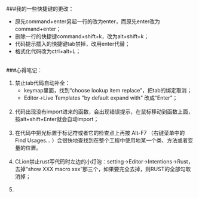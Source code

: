 ###我的一些快捷键的更改：
- 原先command+enter另起一行的改为enter，而原先enter改为command+enter；
- 删除一行的快捷键command+shift+k，改为alt+shift+k；
- 代码提示插入的快捷键tab禁掉，改用enter代替；
- 格式化代码改为ctrl+alt+L；
  <br><br> 

###心得笔记：
1. 禁止tab代码自动补全：
   - keymap里面，找到“choose lookup item replace”，把tab的绑定取消；
   - Editor->Live Templates  "by default expand with" 改成“Enter”；<br><br> 
2. 代码出现没有import进来的函数，会出现错误提示，在鼠标移动到函数上面，按alt+shift+Enter就会自动import；<br><br> 
3. 在代码中把光标置于标记符或者它的检查点上再按 Alt-F7 （右键菜单中的 Find Usages… ）会很快地查找到在整个工程中使用地某一个类、方法或者变量的位置。<br><br> 
4. CLion禁止rust写代码时左边的小灯泡：setting->Editor->Intentions->Rust，去掉“show XXX macro xxx”那三个，如果要完全去掉，则RUST的全部勾取消掉；<br><br> 
5. 


